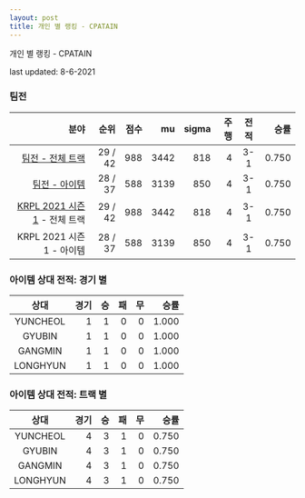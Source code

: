 ```yaml
---
layout: post
title: 개인 별 랭킹 - CPATAIN
---
```



개인 별 랭킹 - CPATAIN


last updated: 8-6-2021


### 팀전

| 분야 | 순위 | 점수 | mu | sigma | 주행 | 전적 | 승률 |
|---:|---:|---:|---:|---:|---:|:---:|---:|
| [팀전 - 전체 트랙](../team-full) | 29 / 42 | 988 | 3442 | 818 | 4 | 3-1 | 0.750 |
| [팀전 - 아이템](../team-item) | 28 / 37 | 588 | 3139 | 850 | 4 | 3-1 | 0.750 |
| [KRPL 2021 시즌 1](../teams-t2021_1) - 전체 트랙 | 29 / 42 | 988 | 3442 | 818 | 4 | 3-1 | 0.750 |
| KRPL 2021 시즌 1 - 아이템 | 28 / 37 | 588 | 3139 | 850 | 4 | 3-1 | 0.750 |

### 아이템 상대 전적: 경기 별

| 상대 | 경기 | 승 | 패 | 무 | 승률 |
|:---:|---:|---:|---:|---:|---:|
| YUNCHEOL | 1 | 1 | 0 | 0 | 1.000 |
| GYUBIN | 1 | 1 | 0 | 0 | 1.000 |
| GANGMIN | 1 | 1 | 0 | 0 | 1.000 |
| LONGHYUN | 1 | 1 | 0 | 0 | 1.000 |

### 아이템 상대 전적: 트랙 별

| 상대 | 경기 | 승 | 패 | 무 | 승률 |
|:---:|---:|---:|---:|---:|---:|
| YUNCHEOL | 4 | 3 | 1 | 0 | 0.750 |
| GYUBIN | 4 | 3 | 1 | 0 | 0.750 |
| GANGMIN | 4 | 3 | 1 | 0 | 0.750 |
| LONGHYUN | 4 | 3 | 1 | 0 | 0.750 |
